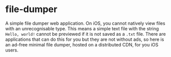 # file-dumper

A simple file dumper web application. On iOS, you cannot natively view files with an unrecognisable type. This means a simple text file with the string `Hello, world!` cannot be previewed if it is not saved as a `.txt` file. There are applications that can do this for you but they are not without ads, so here is an ad-free minimal file dumper, hosted on a distributed CDN, for you iOS users.
